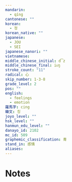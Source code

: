 ```yaml
---
mandarin:
  - qíng
cantonese: ""
korean:
  - 정
korean_native: ""
japanese:
  - JOU
  - SEI
japanese_nanori: ""
vietnamese:
middle_chinese_initial: d͡z
middle_chinese_final: iᴇŋ
stroke_count: "11"
radical: 心
skip_number: 1-3-8
grade_level: 2
pos: ""
english:
  - feelings
  - emotion
羅馬字: cing
韓文: 칭
joyo_level: ""
hsk_level: ""
hanmun_edu_level: ""
danayo_id: 2102
mc_id: 509
graphemic_classification: 青
stand_in: 感情
aliases:
---
```


# Notes
